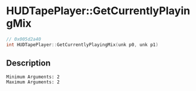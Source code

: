 # HUDTapePlayer::GetCurrentlyPlayingMix
```c
// 0x005d2a40
int HUDTapePlayer::GetCurrentlyPlayingMix(unk p0, unk p1)
```
## Description
```
Minimum Arguments: 2
Maximum Arguments: 2
```
